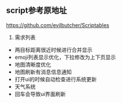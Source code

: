 ## script参考原地址
https://github.com/evilbutcher/Scriptables

1. 需求列表
* 两目标距离很近时候进行合并显示
* emoji列表显示优化，下拉修改为上下页显示
* 地图清晰度优化
* 地图刷新有消息信息通知
* 打开ui的时候自动检查进行系统更新
* 天气系统
* 回车会导致ui界面刷新
